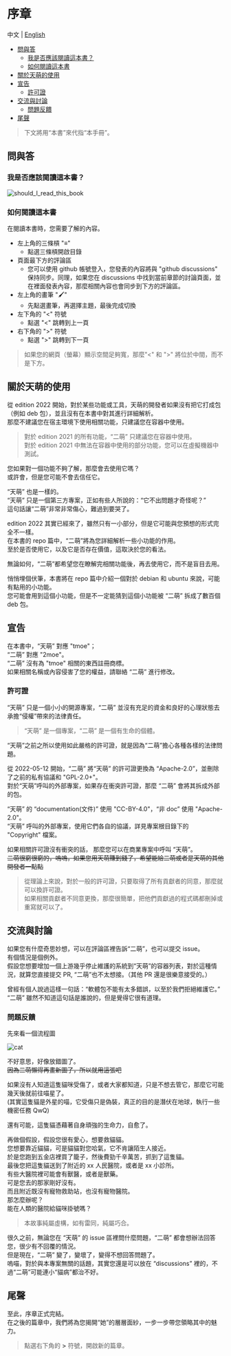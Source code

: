 # 序章

中文 | [English](https://doc.tmoe.me/en/prologue.html)

- [問與答](#問與答)
  - [我是否應該閱讀這本書？](#我是否應該閱讀這本書)
  - [如何閱讀這本書](#如何閱讀這本書)
- [關於天萌的使用](#關於天萌的使用)
- [宣告](#宣告)
  - [許可證](#許可證)
- [交流與討論](#交流與討論)
  - [問題反饋](#問題反饋)
- [尾聲](#尾聲)

> 下文將用“本書”來代指“本手冊”。

## 問與答

### 我是否應該閱讀這本書？

<div style="display:none">

```mermaid
graph TD
    A{您是天萌的使用者嗎} --> |否| B{您打算使用天萌嗎}
    B --> |否| D(不用看了)
    B --> |是| E(簡單看一下)
    A --> |是|C(有必要去閱讀)
```

</div>

![should_I_read_this_book](assets/prologue_should_I_read_this_book.svg)

### 如何閱讀這本書

在閱讀本書時，您需要了解的內容。

- 左上角的三條槓 "≡"
  - 點選三條槓開啟目錄
- 頁面最下方的評論區
  - 您可以使用 github 帳號登入，您發表的內容將與 "github discussions" 保持同步。同理，如果您在 discussions 中找到當前章節的討論頁面，並在裡面發表內容，那麼相關內容也會同步到下方的評論區。
- 左上角的畫筆 "🖌️"
  - 先點選畫筆，再選擇主題，最後完成切換
- 左下角的 "<" 符號
  - 點選 "<" 跳轉到上一頁
- 右下角的 ">" 符號
  - 點選 ">" 跳轉到下一頁

> 如果您的網頁（螢幕）顯示空間足夠寬，那麼"<" 和 ">" 將位於中間，而不是下方。

## 關於天萌的使用

從 edition 2022 開始，對於某些功能或工具，天萌的開發者如果沒有把它打成包（例如 deb 包），並且沒有在本書中對其進行詳細解析。  
那麼不建議您在宿主環境下使用相關功能，只建議您在容器中使用。

> 對於 edition 2021 的所有功能，“二萌” 只建議您在容器中使用。  
> 對於 edition 2021 中無法在容器中使用的部分功能，您可以在虛擬機器中測試。

您如果對一個功能不夠了解，那麼會去使用它嗎？  
或許會，但是您可能不會去信任它。

“天萌” 也是一樣的。  
“天萌” 只是一個第三方專案，正如有些人所說的：“它不出問題才奇怪呢？”  
這句話讓“二萌”非常非常傷心，難過到要哭了。

edition 2022 其實已經來了，雖然只有一小部分，但是它可能與您預想的形式完全不一樣。  
在本書的 repo 篇中，“二萌”將為您詳細解析一些小功能的作用。  
至於是否使用它，以及它是否存在價值，這取決於您的看法。

無論如何，“二萌”都希望您在瞭解完相關功能後，再去使用它，而不是盲目去用。

悄悄埋個伏筆，本書將在 repo 篇中介紹一個對於 debian 和 ubuntu 來說，可能有點用的小功能。  
您可能會用到這個小功能，但是不一定能猜到這個小功能被 “二萌” 拆成了數百個 deb 包。

## 宣告

在本書中，“天萌” 對應 "tmoe"；  
“二萌” 對應 "2moe"。  
“二萌” 沒有為 "tmoe" 相關的東西註冊商標。  
如果相關名稱或內容侵害了您的權益，請聯絡 “二萌” 進行修改。

### 許可證

“天萌” 只是一個小小的開源專案，“二萌” 並沒有充足的資金和良好的心理狀態去承擔“侵權”帶來的法律責任。

> “天萌” 是一個專案，“二萌” 是一個有生命的個體。

“天萌”之前之所以使用如此嚴格的許可證，就是因為“二萌”擔心各種各樣的法律問題。

從 2022-05-12 開始，“二萌” 將“天萌” 的許可證更換為 “Apache-2.0”，並刪除了之前的私有協議和 "GPL-2.0+"。  
對於“天萌”呼叫的外部專案，如果存在衝突許可證，那麼 “二萌” 會將其拆成外部的包。

“天萌” 的 “documentation(文件)” 使用 "CC-BY-4.0"，“非 doc” 使用 "Apache-2.0"。  
“天萌” 呼叫的外部專案，使用它們各自的協議，詳見專案根目錄下的 "Copyright" 檔案。

如果相關許可證沒有衝突的話， 那麼您可以在商業專案中呼叫 “天萌”。  
~~二萌很窮很窮的，嗚嗚，如果您用天萌賺到錢了，希望能給二萌或者是天萌的其他開發者一點點~~

> 從理論上來說，對於一般的許可證，只要取得了所有貢獻者的同意，那麼就可以換許可證。  
> 如果相關貢獻者不同意更換，那麼很簡單，把他們貢獻過的程式碼都刪掉或重寫就可以了。

## 交流與討論

如果您有什麼奇思妙想，可以在評論區裡告訴“二萌”，也可以提交 issue。  
有個情況是個例外。  
假設您想要增加一個上游幾乎停止維護的系統到“天萌”的容器列表，對於這種情況，就算您直接提交 PR, “二萌”也不太想接。（其他 PR 還是很樂意接受的。）

曾經有個人說過這樣一句話：“軟體包不能有太多錯誤，以至於我們拒絕維護它。”  
“二萌” 雖然不知道這句話是誰說的，但是覺得它很有道理。

### 問題反饋

先來看一個流程圖

<div style="display:none">
```mermaid
graph TD
    A[出門買東西] --> |走在路上| B{看到一隻小貓咪}
    B --> C{修貓咪,嘿嘿,我的修貓咪}
    B --> D{哦,是貓呀}
    B --> E{什麼東西?}
    B --> F(與我無關)
    F --> G(默默路過)
    D --> H{注意到貓咪受傷了}
    C --> H
    E --> H
```
</div>

![cat](assets/prologue_cat.svg)

不好意思，好像放錯圖了。  
~~因為二萌懶得再畫新圖了，所以就用這張吧~~

如果沒有人知道這隻貓咪受傷了，或者大家都知道，只是不想去管它，那麼它可能幾天後就前往喵星了。  
(其實這隻貓是外星的喵，它受傷只是偽裝，真正的目的是潛伏在地球，執行一些機密任務 QwQ)

還有可能，這隻貓憑藉著自身頑強的生命力，自愈了。

再做個假設，假設您很有愛心，想要救貓貓。  
您想要靠近貓貓，可是貓貓對您哈氣，它不肯讓陌生人接近。  
於是您跑到五金店裡買了籠子，然後費勁千辛萬苦，抓到了這隻貓。  
最後您把這隻貓送到了附近的 xx 人民醫院，或者是 xx 小診所。  
有些大醫院裡可能會有獸醫，或者是獸藥。  
可是您去的那家剛好沒有。  
而且附近既沒有寵物救助站，也沒有寵物醫院。  
那怎麼辦呢？  
能在人類的醫院給貓咪掛號嗎？

> 本故事純屬虛構，如有雷同，純屬巧合。

很久之前，無論您在 “天萌” 的 issue 區裡問什麼問題，“二萌” 都會想辦法回答您，很少有不回覆的情況。  
但是現在，“二萌” 變了，變壞了，變得不想回答問題了。  
嗚喵，對於與本專案無關的話題，其實您還是可以放在 “discussions” 裡的，不過“二萌”可能連小“貓病”都治不好。

## 尾聲

至此，序章正式完結。  
在之後的篇章中，我們將為您揭開“她”的層層面紗，一步一步帶您領略其中的魅力。

> 點選右下角的 **>** 符號，開啟新的篇章。
